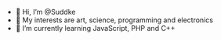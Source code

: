- 👋 Hi, I’m @Suddke
- 👀 My interests are art, science, programming and electronics
- 🌱 I’m currently learning JavaScript, PHP and C++

<!---
Suddke/Suddke is a ✨ special ✨ repository because its `README.md` (this file) appears on your GitHub profile.
You can click the Preview link to take a look at your changes.
--->
